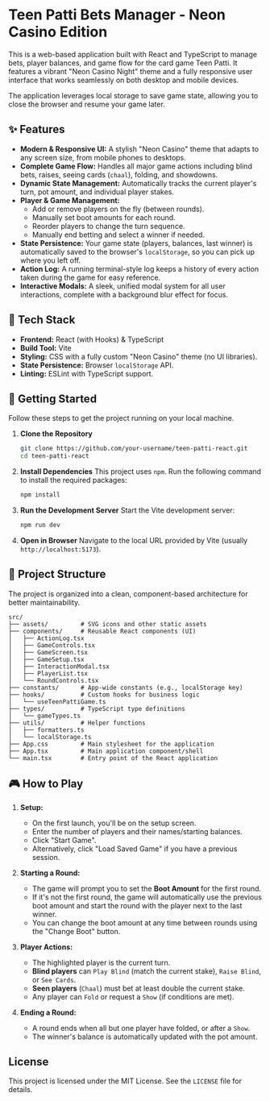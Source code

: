 # Teen Patti Bets Manager - Neon Casino Edition

This is a web-based application built with React and TypeScript to manage bets, player balances, and game flow for the card game Teen Patti. It features a vibrant "Neon Casino Night" theme and a fully responsive user interface that works seamlessly on both desktop and mobile devices.

The application leverages local storage to save game state, allowing you to close the browser and resume your game later.

## ✨ Features

  * **Modern & Responsive UI:** A stylish "Neon Casino" theme that adapts to any screen size, from mobile phones to desktops.
  * **Complete Game Flow:** Handles all major game actions including blind bets, raises, seeing cards (`chaal`), folding, and showdowns.
  * **Dynamic State Management:** Automatically tracks the current player's turn, pot amount, and individual player stakes.
  * **Player & Game Management:**
      * Add or remove players on the fly (between rounds).
      * Manually set boot amounts for each round.
      * Reorder players to change the turn sequence.
      * Manually end betting and select a winner if needed.
  * **State Persistence:** Your game state (players, balances, last winner) is automatically saved to the browser's `localStorage`, so you can pick up where you left off.
  * **Action Log:** A running terminal-style log keeps a history of every action taken during the game for easy reference.
  * **Interactive Modals:** A sleek, unified modal system for all user interactions, complete with a background blur effect for focus.

## 🚀 Tech Stack

  * **Frontend:** React (with Hooks) & TypeScript
  * **Build Tool:** Vite
  * **Styling:** CSS with a fully custom "Neon Casino" theme (no UI libraries).
  * **State Persistence:** Browser `localStorage` API.
  * **Linting:** ESLint with TypeScript support.

## 🏁 Getting Started

Follow these steps to get the project running on your local machine.

1.  **Clone the Repository**

    ```bash
    git clone https://github.com/your-username/teen-patti-react.git
    cd teen-patti-react
    ```

2.  **Install Dependencies**
    This project uses `npm`. Run the following command to install the required packages:

    ```bash
    npm install
    ```

3.  **Run the Development Server**
    Start the Vite development server:

    ```bash
    npm run dev
    ```

4.  **Open in Browser**
    Navigate to the local URL provided by Vite (usually `http://localhost:5173`).

## 📁 Project Structure

The project is organized into a clean, component-based architecture for better maintainability.

```
src/
├── assets/         # SVG icons and other static assets
├── components/     # Reusable React components (UI)
│   ├── ActionLog.tsx
│   ├── GameControls.tsx
│   ├── GameScreen.tsx
│   ├── GameSetup.tsx
│   ├── InteractionModal.tsx
│   ├── PlayerList.tsx
│   └── RoundControls.tsx
├── constants/      # App-wide constants (e.g., localStorage key)
├── hooks/          # Custom hooks for business logic
│   └── useTeenPattiGame.ts
├── types/          # TypeScript type definitions
│   └── gameTypes.ts
├── utils/          # Helper functions
│   ├── formatters.ts
│   └── localStorage.ts
├── App.css         # Main stylesheet for the application
├── App.tsx         # Main application component/shell
└── main.tsx        # Entry point of the React application
```

## 🎮 How to Play

1.  **Setup:**

      * On the first launch, you'll be on the setup screen.
      * Enter the number of players and their names/starting balances.
      * Click "Start Game".
      * Alternatively, click "Load Saved Game" if you have a previous session.

2.  **Starting a Round:**

      * The game will prompt you to set the **Boot Amount** for the first round.
      * If it's not the first round, the game will automatically use the previous boot amount and start the round with the player next to the last winner.
      * You can change the boot amount at any time between rounds using the "Change Boot" button.

3.  **Player Actions:**

      * The highlighted player is the current turn.
      * **Blind players** can `Play Blind` (match the current stake), `Raise Blind`, or `See Cards`.
      * **Seen players** (`Chaal`) must bet at least double the current stake.
      * Any player can `Fold` or request a `Show` (if conditions are met).

4.  **Ending a Round:**

      * A round ends when all but one player have folded, or after a `Show`.
      * The winner's balance is automatically updated with the pot amount.

## License

This project is licensed under the MIT License. See the `LICENSE` file for details.